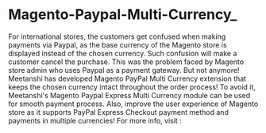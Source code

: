 # Magento-Paypal-Multi-Currency_
For international stores, the customers get confused when making payments via Paypal, as the base currency of the Magento store is displayed instead of the chosen currency. Such confusion will make a customer cancel the purchase. This was the problem faced by Magento store admin who uses Paypal as a payment gateway. But not anymore! Meetanshi has developed Magento PayPal Multi Currency extension that keeps the chosen currency intact throughout the order process! To avoid it, Meetanshi's Magento Paypal Express Multi Currency module can be used for smooth payment process. Also, improve the user experience of Magento store as it supports PayPal Express Checkout payment method and payments in multiple currencies! For more info, visit : 
